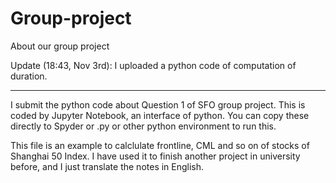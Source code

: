 # Group-project
About our group project

Update (18:43, Nov 3rd):
I uploaded a python code of computation of duration.

***

I submit the python code about Question 1 of SFO group project. This is coded by Jupyter Notebook, an interface of python. You can copy these directly to Spyder or .py or other python environment to run this.

This file is an example to calclulate frontline, CML and so on of stocks of Shanghai 50 Index. I have used it to finish another project in university before, and I just translate the notes in English.
